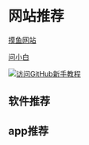 # 网站推荐

[摸鱼网站](https://poki.com/zh)

[问小白](https://www.wenxiaobai.com/)

<a href="" target="_blank">
  <img src="/images/github-newbie.png" alt="访问GitHub新手教程">
</a>


## 软件推荐





## app推荐
